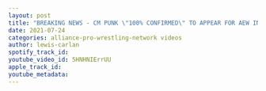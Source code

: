 ```yaml
---
layout: post
title: "BREAKING NEWS - CM PUNK \"100% CONFIRMED\" TO APPEAR FOR AEW IN CHICAGO."
date: 2021-07-24
categories: alliance-pro-wrestling-network videos
author: lewis-carlan
spotify_track_id: 
youtube_video_id: 5HNHNIErrUU
apple_track_id: 
youtube_metadata: 
---
```

